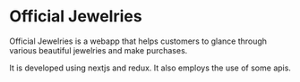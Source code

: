 # Official Jewelries
Official Jewelries is a webapp that helps customers to glance through various beautiful jewelries and make purchases.

It is developed using nextjs and redux. It also employs the use of some apis.
